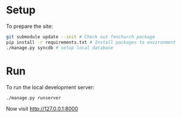 Setup
===

To prepare the site:

``` bash
git submodule update --init # Check out fenchurch package
pip install -r requirements.txt # Install packages to environment
./manage.py syncdb # setup local database
```

Run
===

To run the local development server:

``` bash
./manage.py runserver
```

Now visit <http://127.0.0.1:8000>
